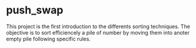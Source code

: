 # push_swap
This project is the first introduction to the differents sorting techniques.
The objective is to sort efficiencely a pile of number by moving them into anoter empty pile following specific rules.
